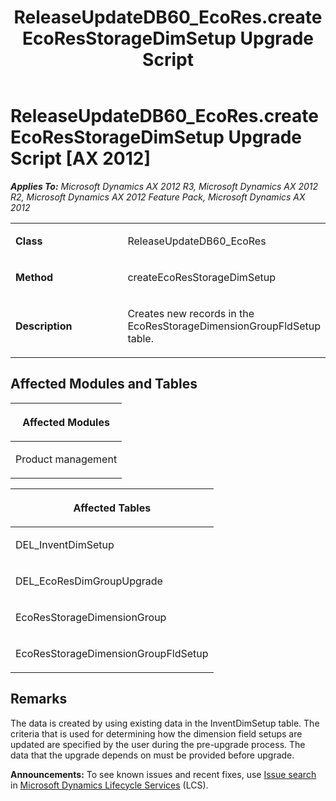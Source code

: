 ﻿---
title: ReleaseUpdateDB60_EcoRes.createEcoResStorageDimSetup Upgrade Script
TOCTitle: ReleaseUpdateDB60_EcoRes.createEcoResStorageDimSetup Upgrade Script
ms:assetid: 4c7b47f4-5a1c-6c60-e32f-ca7b1644c0cd
ms:mtpsurl: https://msdn.microsoft.com/en-us/library/JJ685410(v=AX.60)
ms:contentKeyID: 49708115
ms.date: 05/18/2015
mtps_version: v=AX.60
---

# ReleaseUpdateDB60\_EcoRes.createEcoResStorageDimSetup Upgrade Script [AX 2012]


_**Applies To:** Microsoft Dynamics AX 2012 R3, Microsoft Dynamics AX 2012 R2, Microsoft Dynamics AX 2012 Feature Pack, Microsoft Dynamics AX 2012_

<table>
<colgroup>
<col style="width: 50%" />
<col style="width: 50%" />
</colgroup>
<tbody>
<tr class="odd">
<td><p><strong>Class</strong></p></td>
<td><p>ReleaseUpdateDB60_EcoRes</p></td>
</tr>
<tr class="even">
<td><p><strong>Method</strong></p></td>
<td><p>createEcoResStorageDimSetup</p></td>
</tr>
<tr class="odd">
<td><p><strong>Description</strong></p></td>
<td><p>Creates new records in the EcoResStorageDimensionGroupFldSetup table.</p></td>
</tr>
</tbody>
</table>


## Affected Modules and Tables

<table>
<colgroup>
<col style="width: 100%" />
</colgroup>
<thead>
<tr class="header">
<th><p>Affected Modules</p></th>
</tr>
</thead>
<tbody>
<tr class="odd">
<td><p>Product management</p></td>
</tr>
</tbody>
</table>


<table>
<colgroup>
<col style="width: 100%" />
</colgroup>
<thead>
<tr class="header">
<th><p>Affected Tables</p></th>
</tr>
</thead>
<tbody>
<tr class="odd">
<td><p>DEL_InventDimSetup</p></td>
</tr>
<tr class="even">
<td><p>DEL_EcoResDimGroupUpgrade</p></td>
</tr>
<tr class="odd">
<td><p>EcoResStorageDimensionGroup</p></td>
</tr>
<tr class="even">
<td><p>EcoResStorageDimensionGroupFldSetup</p></td>
</tr>
</tbody>
</table>


## Remarks

The data is created by using existing data in the InventDimSetup table. The criteria that is used for determining how the dimension field setups are updated are specified by the user during the pre-upgrade process. The data that the upgrade depends on must be provided before upgrade.

  
**Announcements:** To see known issues and recent fixes, use [Issue search](http://go.microsoft.com/fwlink/?linkid=389258) in [Microsoft Dynamics Lifecycle Services](http://go.microsoft.com/fwlink/?linkid=306505) (LCS).


